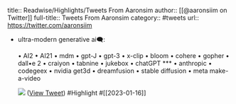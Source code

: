 title:: Readwise/Highlights/Tweets From Aaronsim
author:: [[@aaronsiim on Twitter]]
full-title:: Tweets From Aaronsim
category:: #tweets
url:: https://twitter.com/aaronsiim
- ultra-modern generative ai🗨️: 
  
  • AI2
  • AI21
  • mdm
  • gpt-J
  • gpt-3
  • x-clip
  • bloom
  • cohere
  • gopher
  • dall•e 2
  • craiyon
  • tabnine
  • jukebox
  • chatGPT   ***
  • anthropic
  • codegeex
  • nvidia get3d
  • dreamfusion
  • stable diffusion
  • meta make-a-video 
  
  ![](https://pbs.twimg.com/media/Fl18rtuXgAEBhyO.jpg) ([View Tweet](https://twitter.com/aaronsiim/status/1611581338351730688)) #Highlight #[[2023-01-16]]